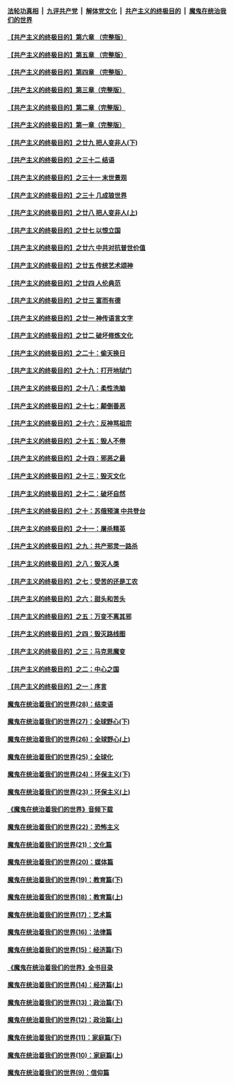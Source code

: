 

####  [法轮功真相](../../../../basic/blob/master/README.md?t=06131531) &nbsp;|&nbsp; [九评共产党](../../../../9ping.md/blob/master/README.md?t=06131531) &nbsp;|&nbsp; [解体党文化](../../../../jtdwh.md/blob/master/README.md?t=06131531)  &nbsp;|&nbsp; [共产主义的终极目的](../../../../gczydzjmd.md/blob/master/README.md?t=06131531) &nbsp;|&nbsp; [魔鬼在统治我们的世界](../../../../mgztzwmdsj.md/blob/master/README.md?t=06131531) 

#### [【共产主义的终极目的】第六章 （完整版）](../pages/nsc422/n11428913.md?t=06131531) 

#### [【共产主义的终极目的】第五章 （完整版）](../pages/nsc422/n11428912.md?t=06131531) 

#### [【共产主义的终极目的】第四章 （完整版）](../pages/nsc422/n11428907.md?t=06131531) 

#### [【共产主义的终极目的】第三章（完整版）](../pages/nsc422/n11428848.md?t=06131531) 

#### [【共产主义的终极目的】第二章（完整版）](../pages/nsc422/n11428831.md?t=06131531) 

#### [【共产主义的终极目的】第一章（完整版）](../pages/nsc422/n11417651.md?t=06131531) 

#### [【共产主义的终极目的】之廿九 把人变非人(下)](../pages/nsc422/n11344140.md?t=06131531) 

#### [【共产主义的终极目的】之三十二 结语](../pages/nsc422/n11360535.md?t=06131531) 

#### [【共产主义的终极目的】之三十一 末世景观](../pages/nsc422/n11351129.md?t=06131531) 

#### [【共产主义的终极目的】之三十 几成狼世界](../pages/nsc422/n11348280.md?t=06131531) 

#### [【共产主义的终极目的】之廿八 把人变非人(上)](../pages/nsc422/n11340492.md?t=06131531) 

#### [【共产主义的终极目的】之廿七 以恨立国](../pages/nsc422/n11336944.md?t=06131531) 

#### [【共产主义的终极目的】之廿六 中共对抗普世价值](../pages/nsc422/n11324785.md?t=06131531) 

#### [【共产主义的终极目的】之廿五 传统艺术颂神](../pages/nsc422/n11296396.md?t=06131531) 

#### [【共产主义的终极目的】之廿四 人伦典范](../pages/nsc422/n11296397.md?t=06131531) 

#### [【共产主义的终极目的】之廿三 富而有德](../pages/nsc422/n11283598.md?t=06131531) 

#### [【共产主义的终极目的】之廿一 神传语言文字](../pages/nsc422/n11263265.md?t=06131531) 

#### [【共产主义的终极目的】之廿二 破坏修炼文化](../pages/nsc422/n11245728.md?t=06131531) 

#### [【共产主义的终极目的】之二十：偷天换日](../pages/nsc422/n11238846.md?t=06131531) 

#### [【共产主义的终极目的】之十九：打开地狱门](../pages/nsc422/n11206376.md?t=06131531) 

#### [【共产主义的终极目的】之十八：柔性洗脑](../pages/nsc422/n11199994.md?t=06131531) 

#### [【共产主义的终极目的】之十七：颠倒善恶](../pages/nsc422/n11179782.md?t=06131531) 

#### [【共产主义的终极目的】之十六：反神骂祖宗](../pages/nsc422/n11166798.md?t=06131531) 

#### [【共产主义的终极目的】之十五：毁人不倦](../pages/nsc422/n11166792.md?t=06131531) 

#### [【共产主义的终极目的】之十四：邪恶之最](../pages/nsc422/n11150249.md?t=06131531) 

#### [【共产主义的终极目的】之十三：毁灭文化](../pages/nsc422/n11135227.md?t=06131531) 

#### [【共产主义的终极目的】之十二：破坏自然](../pages/nsc422/n11135214.md?t=06131531) 

#### [【共产主义的终极目的】之十：苏俄预演 中共登台](../pages/nsc422/n11118424.md?t=06131531) 

#### [【共产主义的终极目的】之十一：屠杀精英](../pages/nsc422/n11118442.md?t=06131531) 

#### [【共产主义的终极目的】之九：共产邪灵一路杀](../pages/nsc422/n11114139.md?t=06131531) 

#### [【共产主义的终极目的】之八：毁灭人类](../pages/nsc422/n11108503.md?t=06131531) 

#### [【共产主义的终极目的】之七：受苦的还是工农](../pages/nsc422/n11101809.md?t=06131531) 

#### [【共产主义的终极目的】之六：甜头和苦头](../pages/nsc422/n11096971.md?t=06131531) 

#### [【共产主义的终极目的】之五：万变不离其邪](../pages/nsc422/n11091285.md?t=06131531) 

#### [【共产主义的终极目的】之四：毁灭路线图](../pages/nsc422/n11086284.md?t=06131531) 

#### [【共产主义的终极目的】之三：马克思魔变](../pages/nsc422/n11061941.md?t=06131531) 

#### [【共产主义的终极目的】之二：中心之国](../pages/nsc422/n11047728.md?t=06131531) 

#### [【共产主义的终极目的】之一：序言](../pages/nsc422/n11086077.md?t=06131531) 

#### [魔鬼在统治着我们的世界(28)：结束语](../pages/nsc422/n10936246.md?t=06131531) 

#### [魔鬼在统治着我们的世界(27)：全球野心(下)](../pages/nsc422/n10928319.md?t=06131531) 

#### [魔鬼在统治着我们的世界(26)：全球野心(上)](../pages/nsc422/n10900318.md?t=06131531) 

#### [魔鬼在统治着我们的世界(25)：全球化](../pages/nsc422/n10788205.md?t=06131531) 

#### [魔鬼在统治着我们的世界(24)：环保主义(下)](../pages/nsc422/n10695307.md?t=06131531) 

#### [魔鬼在统治着我们的世界(23)：环保主义(上)](../pages/nsc422/n10688613.md?t=06131531) 

#### [《魔鬼在统治着我们的世界》音频下载](../pages/nsc422/n10635553.md?t=06131531) 

#### [魔鬼在统治着我们的世界(22)：恐怖主义](../pages/nsc422/n10614727.md?t=06131531) 

#### [魔鬼在统治着我们的世界(21)：文化篇](../pages/nsc422/n10597706.md?t=06131531) 

#### [魔鬼在统治着我们的世界(20)：媒体篇](../pages/nsc422/n10586579.md?t=06131531) 

#### [魔鬼在统治着我们的世界(19)：教育篇(下)](../pages/nsc422/n10564808.md?t=06131531) 

#### [魔鬼在统治着我们的世界(18)：教育篇(上)](../pages/nsc422/n10526970.md?t=06131531) 

#### [魔鬼在统治着我们的世界(17)：艺术篇](../pages/nsc422/n10499093.md?t=06131531) 

#### [魔鬼在统治着我们的世界(16)：法律篇](../pages/nsc422/n10485969.md?t=06131531) 

#### [魔鬼在统治着我们的世界(15)：经济篇(下)](../pages/nsc422/n10469975.md?t=06131531) 

#### [《魔鬼在统治着我们的世界》全书目录](../pages/nsc422/n10464261.md?t=06131531) 

#### [魔鬼在统治着我们的世界(14)：经济篇(上)](../pages/nsc422/n10457370.md?t=06131531) 

#### [魔鬼在统治着我们的世界(13)：政治篇(下)](../pages/nsc422/n10448270.md?t=06131531) 

#### [魔鬼在统治着我们的世界(12)：政治篇(上)](../pages/nsc422/n10444576.md?t=06131531) 

#### [魔鬼在统治着我们的世界(11)：家庭篇(下)](../pages/nsc422/n10440961.md?t=06131531) 

#### [魔鬼在统治着我们的世界(10)：家庭篇(上)](../pages/nsc422/n10435448.md?t=06131531) 

#### [魔鬼在统治着我们的世界(9)：信仰篇](../pages/nsc422/n10432159.md?t=06131531) 

